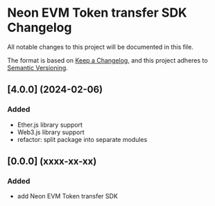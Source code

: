 # Neon EVM Token transfer SDK Changelog
All notable changes to this project will be documented in this file.

The format is based on [Keep a Changelog](https://keepachangelog.com/en/1.0.0/),
and this project adheres to [Semantic Versioning](https://semver.org/spec/v2.0.0.html).

## [4.0.0] (2024-02-06)
### Added
* Ether.js library support
* Web3.js library support
* refactor: split package into separate modules

## [0.0.0] (xxxx-xx-xx)
### Added
* add Neon EVM Token transfer SDK

